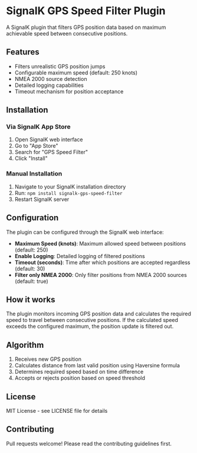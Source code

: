 # SignalK GPS Speed Filter Plugin

A SignalK plugin that filters GPS position data based on maximum achievable speed between consecutive positions.

## Features

- Filters unrealistic GPS position jumps
- Configurable maximum speed (default: 250 knots)
- NMEA 2000 source detection
- Detailed logging capabilities
- Timeout mechanism for position acceptance

## Installation

### Via SignalK App Store
1. Open SignalK web interface
2. Go to "App Store"
3. Search for "GPS Speed Filter"
4. Click "Install"

### Manual Installation
1. Navigate to your SignalK installation directory
2. Run: `npm install signalk-gps-speed-filter`
3. Restart SignalK server

## Configuration

The plugin can be configured through the SignalK web interface:

- **Maximum Speed (knots)**: Maximum allowed speed between positions (default: 250)
- **Enable Logging**: Detailed logging of filtered positions
- **Timeout (seconds)**: Time after which positions are accepted regardless (default: 30)
- **Filter only NMEA 2000**: Only filter positions from NMEA 2000 sources (default: true)

## How it works

The plugin monitors incoming GPS position data and calculates the required speed to travel between consecutive positions. If the calculated speed exceeds the configured maximum, the position update is filtered out.

## Algorithm

1. Receives new GPS position
2. Calculates distance from last valid position using Haversine formula
3. Determines required speed based on time difference
4. Accepts or rejects position based on speed threshold

## License

MIT License - see LICENSE file for details

## Contributing

Pull requests welcome! Please read the contributing guidelines first.

